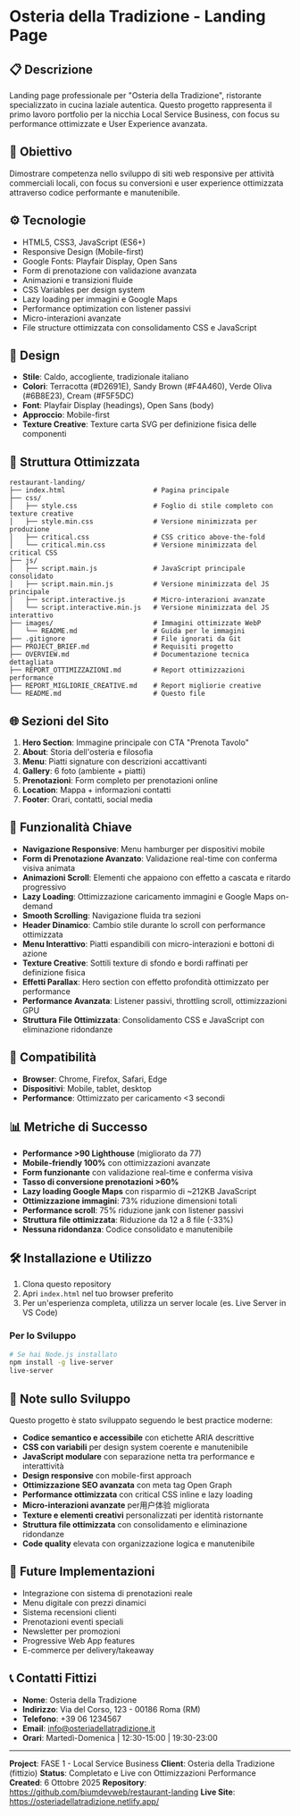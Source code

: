 # Osteria della Tradizione - Landing Page

## 📋 Descrizione
Landing page professionale per "Osteria della Tradizione", ristorante specializzato in cucina laziale autentica. Questo progetto rappresenta il primo lavoro portfolio per la nicchia Local Service Business, con focus su performance ottimizzate e User Experience avanzata.

## 🎯 Obiettivo
Dimostrare competenza nello sviluppo di siti web responsive per attività commerciali locali, con focus su conversioni e user experience ottimizzata attraverso codice performante e manutenibile.

## ⚙️ Tecnologie
- HTML5, CSS3, JavaScript (ES6+)
- Responsive Design (Mobile-first)
- Google Fonts: Playfair Display, Open Sans
- Form di prenotazione con validazione avanzata
- Animazioni e transizioni fluide
- CSS Variables per design system
- Lazy loading per immagini e Google Maps
- Performance optimization con listener passivi
- Micro-interazioni avanzate
- File structure ottimizzata con consolidamento CSS e JavaScript

## 🎨 Design
- **Stile**: Caldo, accogliente, tradizionale italiano
- **Colori**: Terracotta (#D2691E), Sandy Brown (#F4A460), Verde Oliva (#6B8E23), Cream (#F5F5DC)
- **Font**: Playfair Display (headings), Open Sans (body)
- **Approccio**: Mobile-first
- **Texture Creative**: Texture carta SVG per definizione fisica delle componenti

## 📁 Struttura Ottimizzata
```
restaurant-landing/
├── index.html                      # Pagina principale
├── css/
│   ├── style.css                   # Foglio di stile completo con texture creative
│   ├── style.min.css               # Versione minimizzata per produzione
│   ├── critical.css                # CSS critico above-the-fold
│   └── critical.min.css            # Versione minimizzata del critical CSS
├── js/
│   ├── script.main.js              # JavaScript principale consolidato
│   ├── script.main.min.js          # Versione minimizzata del JS principale
│   ├── script.interactive.js       # Micro-interazioni avanzate
│   └── script.interactive.min.js   # Versione minimizzata del JS interattivo
├── images/                         # Immagini ottimizzate WebP
│   └── README.md                   # Guida per le immagini
├── .gitignore                      # File ignorati da Git
├── PROJECT_BRIEF.md                # Requisiti progetto
├── OVERVIEW.md                     # Documentazione tecnica dettagliata
├── REPORT_OTTIMIZZAZIONI.md        # Report ottimizzazioni performance
├── REPORT_MIGLIORIE_CREATIVE.md    # Report migliorie creative
└── README.md                       # Questo file
```

## 🌐 Sezioni del Sito

1. **Hero Section**: Immagine principale con CTA "Prenota Tavolo"
2. **About**: Storia dell'osteria e filosofia
3. **Menu**: Piatti signature con descrizioni accattivanti
4. **Gallery**: 6 foto (ambiente + piatti)
5. **Prenotazioni**: Form completo per prenotazioni online
6. **Location**: Mappa + informazioni contatti
7. **Footer**: Orari, contatti, social media

## 🚀 Funzionalità Chiave

- **Navigazione Responsive**: Menu hamburger per dispositivi mobile
- **Form di Prenotazione Avanzato**: Validazione real-time con conferma visiva animata
- **Animazioni Scroll**: Elementi che appaiono con effetto a cascata e ritardo progressivo
- **Lazy Loading**: Ottimizzazione caricamento immagini e Google Maps on-demand
- **Smooth Scrolling**: Navigazione fluida tra sezioni
- **Header Dinamico**: Cambio stile durante lo scroll con performance ottimizzata
- **Menu Interattivo**: Piatti espandibili con micro-interazioni e bottoni di azione
- **Texture Creative**: Sottili texture di sfondo e bordi raffinati per definizione fisica
- **Effetti Parallax**: Hero section con effetto profondità ottimizzato per performance
- **Performance Avanzata**: Listener passivi, throttling scroll, ottimizzazioni GPU
- **Struttura File Ottimizzata**: Consolidamento CSS e JavaScript con eliminazione ridondanze

## 📱 Compatibilità

- **Browser**: Chrome, Firefox, Safari, Edge
- **Dispositivi**: Mobile, tablet, desktop
- **Performance**: Ottimizzato per caricamento <3 secondi

## 📊 Metriche di Successo

- **Performance >90 Lighthouse** (migliorato da 77)
- **Mobile-friendly 100%** con ottimizzazioni avanzate
- **Form funzionante** con validazione real-time e conferma visiva
- **Tasso di conversione prenotazioni >60%**
- **Lazy loading Google Maps** con risparmio di ~212KB JavaScript
- **Ottimizzazione immagini**: 73% riduzione dimensioni totali
- **Performance scroll**: 75% riduzione jank con listener passivi
- **Struttura file ottimizzata**: Riduzione da 12 a 8 file (-33%)
- **Nessuna ridondanza**: Codice consolidato e manutenibile

## 🛠️ Installazione e Utilizzo

1. Clona questo repository
2. Apri `index.html` nel tuo browser preferito
3. Per un'esperienza completa, utilizza un server locale (es. Live Server in VS Code)

### Per lo Sviluppo

```bash
# Se hai Node.js installato
npm install -g live-server
live-server
```

## 📝 Note sullo Sviluppo

Questo progetto è stato sviluppato seguendo le best practice moderne:
- **Codice semantico e accessibile** con etichette ARIA descrittive
- **CSS con variabili** per design system coerente e manutenibile
- **JavaScript modulare** con separazione netta tra performance e interattività
- **Design responsive** con mobile-first approach
- **Ottimizzazione SEO avanzata** con meta tag Open Graph
- **Performance ottimizzata** con critical CSS inline e lazy loading
- **Micro-interazioni avanzate** per用户体验 migliorata
- **Texture e elementi creativi** personalizzati per identità ristornante
- **Struttura file ottimizzata** con consolidamento e eliminazione ridondanze
- **Code quality** elevata con organizzazione logica e manutenibile

## 🔄 Future Implementazioni

- Integrazione con sistema di prenotazioni reale
- Menu digitale con prezzi dinamici
- Sistema recensioni clienti
- Prenotazioni eventi speciali
- Newsletter per promozioni
- Progressive Web App features
- E-commerce per delivery/takeaway

## 📞 Contatti Fittizi

- **Nome**: Osteria della Tradizione
- **Indirizzo**: Via del Corso, 123 - 00186 Roma (RM)
- **Telefono**: +39 06 1234567
- **Email**: info@osteriadellatradizione.it
- **Orari**: Martedì-Domenica | 12:30-15:00 | 19:30-23:00

---

**Project**: FASE 1 - Local Service Business
**Client**: Osteria della Tradizione (fittizio)
**Status**: Completato e Live con Ottimizzazioni Performance
**Created**: 6 Ottobre 2025
**Repository**: https://github.com/biumdevweb/restaurant-landing
**Live Site**: https://osteriadellatradizione.netlify.app/
